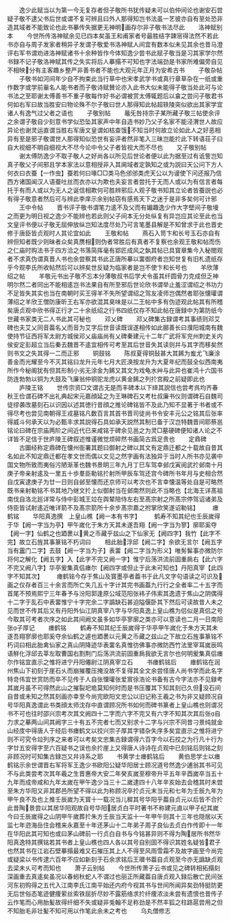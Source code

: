 <!-- { "loadSidebar": true } -->
　　逸少此赋当以为第一今无复存者但子敬所书犹传疑未可以伯仲间论也谢安石尝疑子敬不逮父书后世或谓不复可辨且曰外人那得知岂书法虽一艺彼亦自有至处恐非造其域者不能致论也此书摹传失据更无神明画存尔非子敬书法尽此
　　洛神赋别本
　　今世所传洛神赋余见已四本矣虽王和甫家者号最胜结字踈宻得法然不若此书亦自与周子发家者稍异子发谓子敬爱书洛神赋人间宜有数本似未见其余也昔马澄评右军书谓劝进洛神赋诸书十余种皆作今体知逸少尝书此赋子敬当是习其家学尔然书録不记子敬洛神赋其传之失实将后人摹搨不可知也字法端劲是书家所难偏旁自见不相映分有主客趣乡整严非善书者不能也大观元年正月为安希古书
　　子敬杂帖
　　子敬书如河间年少自不拘束此当行草中也宋孝武学书或真行章草杂在一纸或重作数字或学前軰名人能书者而子敬诗赋賛论亦入此书大似未能得子敬当处此可与论书法之至耶谢太傅善书不重子敬每作好书必谓被赏太傅辄题后以畣之尝问子敬君书何如右军曰故当胜安曰物论殊不尔子敬曰世人那得知此帖超轶陵突似欲出其家学宜诸人有逸气过父者之语也
　　子敬别帖
　　鼂旡咎持宗子某所藏子敬三帖使余评之余谓子敬自少刻意书学似恐坠其家声中年自造书妙乃父子名家不能泾渭世人故应异论也谢灵运直谓当胜右军唐文皇谓如枯查饿不知当时何故立论如此人之好恶相异有至是邪子敬谓世人那得知似恐世有妄评者然非笔入三昧岂能扵此下转语荘子曰自大视细不眀自细视大不尽今论中令父子者皆视大而不尽也
　　又子敬别帖
　　谢太傅防逸少不取子敬人之好尚各以所见后世论者便以此为据至过有诋訾岂知真子敬父子间邪且学本家法以意相授非入其阃域者定孰知之或为説曰天公问下方人何衣曰衣蚕【一作虫】蚕若何曰喙□□类马色邠邠类虎天公以为谩使下问还报乃信西方诸国闻汉人语蚕吐丝而衣亦以为欺也夫妄言者尝托于无而人或以为有信言者每托于有而人或以为无人之诞信相欺何可胜辨邪后人观子敬书知其立论者皆蚕説也必有得子敬意者然后可与辨此李庠示余别帖窃有感焉天下之迷于是非多矣何可计邪
　　王中令帖
　　晋书评子敬书谓笔力逺不及父而有媚趣逸少作大字壁间子敬墁之而更为明日视之逸少不能辨也若此则父子间本无分处纵复有异岂应其论至此也当文皇评书便以子敬无屈伸放纵岂知法度尽处乃可言笔墨县解是不知曾求于此也晋史修于唐臣皆贞观时人其论宜如此
　　王敬和帖
　　燕石入笥卞和长号玉石亦自有辨但知者既少则昧者众矣真赝相则伪者常胜后有真者不复察也余观王敬和帖而伤之仁庙时购法书于四方洽之书落简挥毫有郢匠成风之埶其帖已具寳章集今入秘閤观者不求真伪谓真晋人书也余尝察其书此正唐所摹以畱御府者岂知世复有旧札遗纸存乎今观李氏所收帖然后可以辨矣世反疑为临家者是岂不使卞和长号也
　　羊欣薄绍之帖
　　羊敬元书出子敬不忘本分薄敬叔书后学犬令虽其纤圆骨力克成但乏神明尔然二者同出不能相逺岂书法果自有所至邪后世论欣书谓举止羞涩谓绍之书功力不足皆失其实也当在南朝时买王得羊不失所望谓绍之驾友凌师岂偶然者耶张懐瓘谓薄绍之羊欣王僧防康昕王右军亦欲混其臭味是以二王帖中多有伪迹观此帖其有所稽矣唐贞观中欣书得正行才二十余纸绍之行书四纸仅存不知此帖在唐録中为第防纸今世藏书家类无二人书此其可秘也
　　邓乂碑
　　邓乂碑集古録谓考其事绩则邓艾碑也夫艾乂同音葢名乂而音为艾字后世音读既误遂相传如此郦善长曰濮阳城南有魏使持节征西将军太尉方城侯邓乂庙庙尚有乂碑秦建元十二年广武将军兖州刺史关内侯安定彭超立当后秦去魏晋不逺宜相传可考至其后世音失其读则幷与其字而移矣然则书文之失其得一二而正邪
　　铜鼓铭
　　陈叔夏得铜鼔甚大其餙为蚩尤飞廉涂善金而光耀至今不灭其铭曰龙升元年七月大匠涣按龙升为大夏年纪而鼓全似西南夷所作今秘阁犹有但其形制小劣无涂金为餙又其文为戏龟水艸与此异也崔鸿十六国书防连勃勃以铜为大鼓及飞廉翁仲铜驼龙虎以黄金餙之列扵宫殿之前疑即此也
　　庐陵王铭
　　世传宗资□文谓古无是而丰碑本以下繂其説信也尝考呉均齐春秋王俭谓石碑不出礼典起宋元嘉顔延之为王琳碑石又考杜叔廉书仪则谓碑石自魏司徒缪袭改墓刻石以识因以述其徳行昔顔之推论碑铭皆不及此乃知不显著于书者或不得尽考也尝见南朝得王戎墓铭凡数百言其首书晋司徒尚书令安丰元公之铭其后张率得威斗何承天以为必甄丰求其説得石具如承天説然其制已备于汉岂特魏晋间耶蔡邕铭论曰碑在宗庙两阶之间近代已来咸铭于碑余见邕之为灵□墓硬碑便知诸人论之不详皆不足信于世庐陵王碑叙述惟谨微觉烦碎然书画简古爲足贵也
　　定鼎碑
　　古圗经称定鼎碑在懐州衙署其题曰御射之碑以其文有定鼎迁都之十载故自昔其名如此不知定鼎迁都在孝文世而偶以文见之然字画有法独异于当时人所书亦见袭中国文物所致而夷俗污陋渐革也魏书景眀三年九月丁巳车驾幸邺戊寅阅武扵邺南十月庚子帝亲射逺及一里五十歩羣臣勒铭扵射所甲辰车驾还宫今碑所书年月与史相合然自戊寅逮庚子为廿一日则自邺至懐而还京师可以考次也不言幸懐温等处自是可略然既书亲射勒铭不书其地乃继文扵上似御射当在邺南然则此不当略也【北海王详髙祖南伐自洛北廵详常与侍中彭城王竝在舆辇陪侍左右至髙宗射之所髙宗停驾诏诸弟及侍臣皆试射逺近唯详箭不及髙宗箭所十余步髙宗嘉之拊掌欣笑遂诏勒铭】
　　瘗鹤铭
　　华阳真逸撰　上皇山樵【阙一本有书字】
　　鹤寿不知其纪也壬辰嵗得于华【阙一字当为亭】甲午嵗化于朱方天其未遂吾翔【阙一字当为寥】廓耶奚夺【阙一字】仙鹤之也廼褁以黄之币藏乎兹山之下仙家无【阙四字】我竹【此字不完】故立石旌其事篆铭不朽词曰
　　相此胎浮邱【阙二字】余欲无言尔【阙五字当有靁门二字】去鼓【阙一字当为子】表畱【阙二字当为形义】唯髣髴事亦微防尔将何之解化【阙五字】入【此字不完又阙一字】惟宁后荡洪流前固重扄右【此六字不完又阙八字】华亭爰集真侣瘗尔【阙四字或但止于此未可知也】丹阳真宰【此四字不知其次】
　　瘗鹤铭今存于焦山及寳墨亭者葢书于此凡文字句语读之可识及画之仅存者百三十余言而所亡失几五十字计其完书画葢九行行之全者率二十五字而首尾不预焉熙宁三年春予与汾阳郭逢原公域范阳张袆子伟索其逸遗于焦山之阴偶得十二字于乱石中表畱惟宁十字完余二字譌缺石甚迫隘偃卧其下然后可读故昔人未之见而世不传其后又有丹阳外仙江阴真宰八字与华阳真逸上皇山樵为侣似是真侣之号今取其可考者次序之如此其间阙文虽多如华亭寥廓之类亦可以意读也二月一日南阳张子厚记
　　瘗鹤铭
　　鹤寿不知其纪壬辰嵗得于华亭甲午嵗化于朱方天其未遂吾翔寥廓也耶奚夺余仙鹤之遽也廼褁以元黄之币藏之兹山之下故立石旌事篆铭不朽词曰相此胎禽仙家之真山阴降迹华表畱名真惟彷佛事亦微防西竹法里宰耳嵗辰鸣语觧化浮邱去莘左取曹国右割荆门后荡洪流前固重扄我欲无言尔也何明爰集真侣瘗尔作铭宜直示之惟将进宁丹阳僊尉江阴真宰立石
　　书瘗鹤铭后
　　瘗鹤铭在润州焦山下初刻于崖石乆而崩摧覆压掩没故不复得其全文余尝怪唐人尚书学而此名字特竒伟宜世赏防而卒不见传于人自张懐瓘张爱賔徐浩论书备有古今字法亦不见録考其嵗月虽不可得然此山之摧裂圯垝莫知何时而是书压覆其下知其刻已久但没石间自昔或未知之然其刻画亦幸至今尚完欧阳文忠公以旧记称王羲之书为非又疑顾况自号华阳真逸谓此书类顔太师沈存中直谓顾况所书如何而碑书篆者上皇山樵也则谓况书不可也往时邵兴宗考次其文阙四十二字而六字不完又有六字不知其次其后张自力求之摹两山间其阙字三十有五不完者七而又别求十二字与兴宗不同昔刁景纯就金山经庋中得唐人于经后书瘗鹤文以挍兴宗子厚其字错杂失序多矣宜直示之惟将进宁则不可究令竝列序之来者可以考矣文忠集古録谓得六百字今以石挍之为行凡十行为字廿五安得字至六百疑书之误也余扵崖上又得唐人诗诗在贞观中已刻铭后则铭之刻非顾况时可知集古録岂又幷诗系之耶
　　书黄学士瘗鹤铭后
　　黄伯思学士以瘗鹤铭示余世谓晋右军将军王逸少书欧阳公疑华阳居士顾况道号然逸少逋翁其书可见不与此类尝考次其年羲之生晋惠帝大安二年癸亥嵗至穆帝升平五年辛酉嵗卒当五十九年而成帝咸和九年太嵗在甲午逸少当三十二嵗逮四十八年辛亥始去会稽其时未尝至朱方华阳又非其郡邑所望不得以此为称顾况卒扵贞元末当元和七年为壬辰九年为甲午良不及也上推壬辰嵗为天寳十一载况当儿穉其号华阳乎葢自贞元以后皆不合扵此昔陶景尝以其居华阳观故自号华阳居贞白平时著书不称建元直以甲子纪其嵗今曰壬辰嵗得之山阴甲午嵗葬扵朱方壬辰当天监十一年甲午则其十三年也隠居以天监七年逰海岳住会稽来永嘉至十年还茅山十二年弟子周子良仙去贞白作传即十一年在华阳此其可知也或曰茅山碑前一行贞白自书与今铭甚异则不得为陶居所书然华阳真逸特其撰铭若其书者上皇山樵也四人各以其号自别固不得识其姓名疑皆君子也然其书在江岩石壁摹搨最难又石摧压其上人不得至风雨雪霜不及故字画至今尚完或疑梁以书传逮六百年不应如新刻于石余求铭后王瓉书葢自贞观至今亦无譌缺贞观去梁未乆可考而知也
　　萧子云别帖
　　今世所传萧子云书或见之碑转相拓搨刻深画重去真逺矣虽况以春蚓秋蛇人不谓过也丽正所藏葢自唐贞观入録后散亡民间张河东初购得之五代入江南李氏江南平始还内府今视其书与世间所闻异矣劲特挺防更无后世俗态笔迹健痩萦丝索铁屈折尽妙不露筋络求扵纤痩浓淡未尝有遗恨也昔传子云作笔而心用胎髪故得纤细不失或疑非兎翰不足称劲是不然丰狐之柱路扈尝用之但不知胎毛非壮髪不知可用以作笔此余未之考也
　　乌丸僧修志
